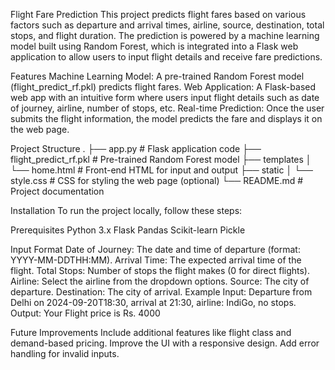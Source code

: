 Flight Fare Prediction
This project predicts flight fares based on various factors such as departure and arrival times, airline, source, destination, total stops, and flight duration. The prediction is powered by a machine learning model built using Random Forest, which is integrated into a Flask web application to allow users to input flight details and receive fare predictions.

Features
Machine Learning Model: A pre-trained Random Forest model (flight_predict_rf.pkl) predicts flight fares.
Web Application: A Flask-based web app with an intuitive form where users input flight details such as date of journey, airline, number of stops, etc.
Real-time Prediction: Once the user submits the flight information, the model predicts the fare and displays it on the web page.

Project Structure
.
├── app.py                 # Flask application code
├── flight_predict_rf.pkl   # Pre-trained Random Forest model
├── templates
│   └── home.html          # Front-end HTML for input and output
├── static
│   └── style.css          # CSS for styling the web page (optional)
└── README.md              # Project documentation

Installation
To run the project locally, follow these steps:

Prerequisites
Python 3.x
Flask
Pandas
Scikit-learn
Pickle

Input Format
Date of Journey: The date and time of departure (format: YYYY-MM-DDTHH:MM).
Arrival Time: The expected arrival time of the flight.
Total Stops: Number of stops the flight makes (0 for direct flights).
Airline: Select the airline from the dropdown options.
Source: The city of departure.
Destination: The city of arrival.
Example
Input: Departure from Delhi on 2024-09-20T18:30, arrival at 21:30, airline: IndiGo, no stops.
Output: Your Flight price is Rs. 4000

Future Improvements
Include additional features like flight class and demand-based pricing.
Improve the UI with a responsive design.
Add error handling for invalid inputs.
